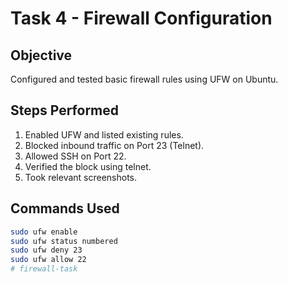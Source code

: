 # Task 4 - Firewall Configuration

## Objective
Configured and tested basic firewall rules using UFW on Ubuntu.

## Steps Performed
1. Enabled UFW and listed existing rules.
2. Blocked inbound traffic on Port 23 (Telnet).
3. Allowed SSH on Port 22.
4. Verified the block using telnet.
5. Took relevant screenshots.
   
## Commands Used
```bash
sudo ufw enable
sudo ufw status numbered
sudo ufw deny 23
sudo ufw allow 22
# firewall-task
